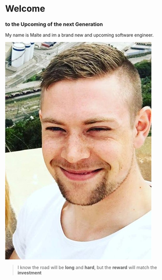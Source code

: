 # Welcome
### to the Upcoming of the next Generation




My name is Malte and im a brand new and upcoming software engineer.

![This is me](https://github.com/MalteZea/MalteZea.Github.io/blob/gh-pages/Barca%20(2).jpg?raw=true)


>I know the road will be **long** and **hard**, but the **reward** will match the **investment**
